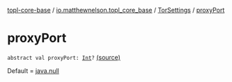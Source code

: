[topl-core-base](../../index.md) / [io.matthewnelson.topl_core_base](../index.md) / [TorSettings](index.md) / [proxyPort](./proxy-port.md)

# proxyPort

`abstract val proxyPort: `[`Int`](https://kotlinlang.org/api/latest/jvm/stdlib/kotlin/-int/index.html)`?` [(source)](https://github.com/05nelsonm/TorOnionProxyLibrary-Android/blob/master/topl-core-base/src/main/java/io/matthewnelson/topl_core_base/TorSettings.kt#L167)

Default = [java.null](#)

